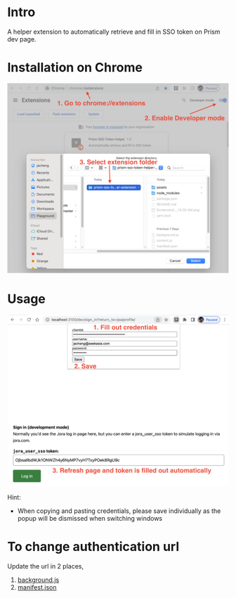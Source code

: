 # Intro

A helper extension to automatically retrieve and fill in SSO token on Prism dev page.

# Installation on Chrome

![install.png](assets/install.png)

# Usage

![usage.png](assets/usage.png)

Hint:

- When copying and pasting credentials, please save individually as the popup will be dismissed when switching windows

# To change authentication url

Update the url in 2 places,

1. [background.js](src/background.js)
2. [manifest.json](manifest.json)
